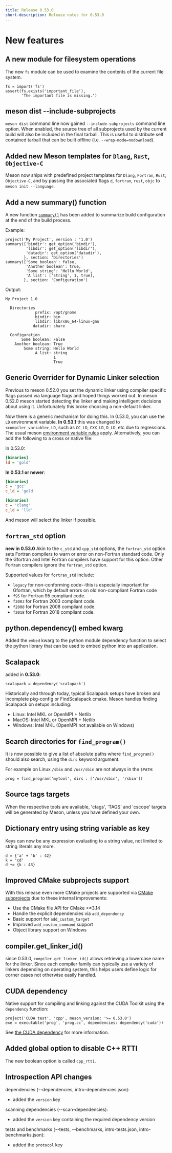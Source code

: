 ```yaml
---
title: Release 0.53.0
short-description: Release notes for 0.53.0
...
```


# New features

## A new module for filesystem operations

The new `fs` module can be used to examine the contents of the current
file system.

```meson
fs = import('fs')
assert(fs.exists('important_file'),
       'The important file is missing.')
```

## meson dist --include-subprojects

`meson dist` command line now gained `--include-subprojects` command line option.
When enabled, the source tree of all subprojects used by the current build will
also be included in the final tarball. This is useful to distribute self contained
tarball that can be built offline (i.e. `--wrap-mode=nodownload`).

## Added new Meson templates for `Dlang`, `Rust`, `Objective-C`

Meson now ships with predefined project templates for `Dlang`,
`Fortran`, `Rust`, `Objective-C`, and by passing the associated flags `d`,
`fortran`, `rust`, `objc` to `meson init --language`.

## Add a new summary() function

A new function [`summary()`](Reference-manual.md#summary) has been added to
summarize build configuration at the end of the build process.

Example:
```meson
project('My Project', version : '1.0')
summary({'bindir': get_option('bindir'),
         'libdir': get_option('libdir'),
         'datadir': get_option('datadir'),
        }, section: 'Directories')
summary({'Some boolean': false,
         'Another boolean': true,
         'Some string': 'Hello World',
         'A list': ['string', 1, true],
        }, section: 'Configuration')
```

Output:
```
My Project 1.0

  Directories
             prefix: /opt/gnome
             bindir: bin
             libdir: lib/x86_64-linux-gnu
            datadir: share

  Configuration
       Some boolean: False
    Another boolean: True
        Some string: Hello World
             A list: string
                     1
                     True
```

## Generic Overrider for Dynamic Linker selection

Previous to meson 0.52.0 you set the dynamic linker using compiler specific
flags passed via language flags and hoped things worked out. In meson 0.52.0
meson started detecting the linker and making intelligent decisions about
using it. Unfortunately this broke choosing a non-default linker.

Now there is a generic mechanism for doing this. In 0.53.0, you can use the `LD`
environment variable. **In 0.53.1** this was changed to `<compiler_variable>_LD`,
such as `CC_LD`, `CXX_LD`, `D_LD`, etc due to regressions. The usual meson
[environment variable rules](https://mesonbuild.com/Running-Meson.html#environment-variables)
apply. Alternatively, you can add the following to a cross or native file:

In 0.53.0:

```ini
[binaries]
ld = 'gold'
```

**In 0.53.1 or newer**:

```ini
[binaries]
c = 'gcc'
c_ld = 'gold'
```

```ini
[binaries]
c = 'clang'
c_ld = 'lld'
```

And meson will select the linker if possible.

## `fortran_std` option

**new in 0.53.0**
Akin to the `c_std` and `cpp_std` options, the `fortran_std` option sets Fortran compilers to warn or error on non-Fortran standard code.
Only the Gfortran and Intel Fortran compilers have support for this option.
Other Fortran compilers ignore the `fortran_std` option.

Supported values for `fortran_std` include:

* `legacy` for non-conforming code--this is especially important for Gfortran, which by default errors on old non-compliant Fortran code
* `f95` for Fortran 95 compliant code.
* `f2003` for Fortran 2003 compliant code.
* `f2008` for Fortran 2008 compliant code.
* `f2018` for Fortran 2018 compliant code.

## python.dependency() embed kwarg

Added the `embed` kwarg to the python module dependency function to select
the python library that can be used to embed python into an application.

## Scalapack

added in **0.53.0**:

```meson
scalapack = dependency('scalapack')
```

Historically and through today, typical Scalapack setups have broken and incomplete pkg-config or
FindScalapack.cmake. Meson handles finding Scalapack on setups including:

* Linux: Intel MKL or OpenMPI + Netlib
* MacOS: Intel MKL or OpenMPI + Netlib
* Windows: Intel MKL (OpenMPI not available on Windows)

## Search directories for `find_program()`

It is now possible to give a list of absolute paths where `find_program()` should
also search, using the `dirs` keyword argument.

For example on Linux `/sbin` and `/usr/sbin` are not always in the `$PATH`:
```meson
prog = find_program('mytool', dirs : ['/usr/sbin', '/sbin'])
```

## Source tags targets

When the respective tools are available, 'ctags', 'TAGS' and 'cscope'
targets will be generated by Meson, unless you have defined your own.

## Dictionary entry using string variable as key

Keys can now be any expression evaluating to a string value, not limited
to string literals any more.
```meson
d = {'a' + 'b' : 42}
k = 'cd'
d += {k : 43}
```

## Improved CMake subprojects support

With this release even more CMake projects are supported via
[CMake subprojects](CMake-module.md#cmake-subprojects) due to these internal
improvements:

- Use the CMake file API for CMake >=3.14
- Handle the explicit dependencies via `add_dependency`
- Basic support for `add_custom_target`
- Improved `add_custom_command` support
- Object library support on Windows

## compiler.get_linker_id()

since 0.53.0, `compiler.get_linker_id()` allows retrieving a lowercase name for the linker.
Since each compiler family can typically use a variety of linkers depending on operating system,
this helps users define logic for corner cases not otherwise easily handled.

## CUDA dependency

Native support for compiling and linking against the CUDA Toolkit using 
the `dependency` function: 

```meson
project('CUDA test', 'cpp', meson_version: '>= 0.53.0')
exe = executable('prog', 'prog.cc', dependencies: dependency('cuda'))
```

See [the CUDA dependency](Dependencies.md#cuda) for more information.

## Added global option to disable C++ RTTI

The new boolean option is called `cpp_rtti`.

## Introspection API changes

dependencies (--dependencies, intro-dependencies.json):
- added the `version` key

scanning dependencies (--scan-dependencies):
- added the `version` key containing the required dependency version

tests and benchmarks (--tests, --benchmarks, intro-tests.json,
intro-benchmarks.json):
- added the `protocol` key

